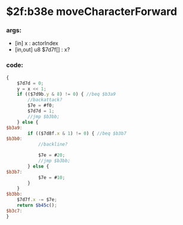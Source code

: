 ﻿
# $2f:b38e moveCharacterForward

### args:
+	[in] x : actorIndex
+	[in,out] u8 $7d7f[] : x?

### code:
```js
{
	$7d7d = 0;
	y = x << 1;
	if (($7d9b.y & 8) != 0) { //beq $b3a9
		//backattack?
		$7e = #f0;
		$7d7d = 1;
		//jmp $b3bb;
	} else {
$b3a9:
		if (($7d8f.x & 1) != 0) { //beq $b3b7
$b3b0:
			//backline?

			$7e = #20;
			//jmp $b3bb;
		} else {
$b3b7:
			$7e = #10;
		}
	}
$b3bb:
	$7d7f.x -= $7e;
	return $b45c();
$b3c7:
}
```


